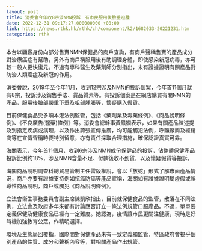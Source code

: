 ```yaml
---
layout: post
title: 消委會今年收8宗涉NMN投訴　有巿民服用後臉垂咀腫
date: 2022-12-31 09:17:27.000000000 +08:00
link: https://news.rthk.hk/rthk/ch/component/k2/1682033-20221231.htm
categories: rthk
---
```


本台以顧客身份向部分售賣NMN保健品的商戶查詢，有商戶聲稱售賣的產品成分對治療癌症有幫助，另外有商戶稱服用後有助調理身體，即使感染新冠病毒，亦可較一般人更快復元。不過有專科醫生及藥劑師分別指出，未有證據證明有關產品對防治人類癌症及新冠的作用。

消委會說，2019年至今年11月，收到12宗涉及NMN的投訴個案，今年首11個月就有8宗，投訴涉及銷售手法、貨品質素等。有投訴個案是在網店購買有關NMN的產品，服用後臉部嚴重下垂及咀部腫脹等，懷疑購入假貨。

目前保健食品受多項本港法例監管，包括《藥劑業及毒藥條例》、《商品說明條例》、《不良廣告(醫藥)條例》等。消委會總幹事黃鳳嫺表示，如果有關產品陳述提及到指定疾病或病理，以及作出誇張宣傳推廣，均可能觸犯法例，呼籲廠商及經銷商等在宣傳聲稱時要特別留意，亦有責任採取合理措施，確保認證真實可靠。

海關表示，今年首11個月，收到6宗涉及NMN成份保健品的投訴，佔整體保健產品投訴比例約18%，涉及NMN含量不足、付款後收不到貨，以及懷疑假貨等投訴。

海關商品說明調查科總貿易管制主任雷毅權說，會以「放蛇」形式了解市面產品情況，商戶亦要有證據支持例如抗癌防癌等產品宣稱，海關如有證據證明屬虛假或誤導性商品說明，商戶或觸犯《商品說明條例》。

立法會衞生事務委員會副主席陳凱欣指出，目前就保健食品的監管，散落在不同法例，立法會及政府多年來都有討論應否訂立一條法例規管口服產品。不過，單單要定義保健及健康食品已經有一定難度。她認為，疫情讓市民更關注健康，現時是好時機加強教育公眾，作精明選擇。

環境及生態局回覆指，國際間對保健產品未有一致定義和監管，特區政府會視乎個別產品的性質、成分和聲稱內容等，對相關產品作出規管。
